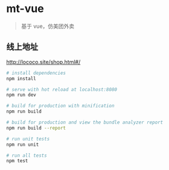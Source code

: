 # mt-vue

> 基于 vue，仿美团外卖

## 线上地址

http://lococo.site/shop.html#/

```bash
# install dependencies
npm install

# serve with hot reload at localhost:8080
npm run dev

# build for production with minification
npm run build

# build for production and view the bundle analyzer report
npm run build --report

# run unit tests
npm run unit

# run all tests
npm test
```
